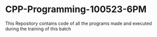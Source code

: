 # CPP-Programming-100523-6PM
This Repository contains code of all the programs made and executed during the training of this batch
